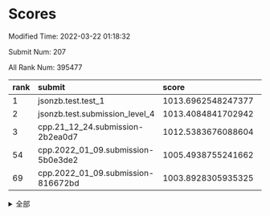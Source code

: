 # Scores

Modified Time: 2022-03-22 01:18:32

Submit Num: 207

All Rank Num: 395477

| rank |               submit               |       score        |       sigma        | pk_num |
| :--- | :--------------------------------- | :----------------- | :----------------- | :----- |
| 1    | jsonzb.test.test_1                 | 1013.6962548247377 | 0.8197013190385852 | 7639   |
| 2    | jsonzb.test.submission_level_4     | 1013.4084841702942 | 0.8026466248307974 | 7641   |
| 3    | cpp.21_12_24.submission-2b2ea0d7   | 1012.5383676088604 | 0.7970302526458496 | 7643   |
| 54   | cpp.2022_01_09.submission-5b0e3de2 | 1005.4938755241662 | 0.719069862813041  | 7642   |
| 69   | cpp.2022_01_09.submission-816672bd | 1003.8928305935325 | 0.7175249431865959 | 7644   |


<details>
<summary>全部</summary>

| rank |                 submit                 |       score        |       sigma        | pk_num |
| :--- | :------------------------------------- | :----------------- | :----------------- | :----- |
| 1    | jsonzb.test.test_1                     | 1013.6962548247377 | 0.8197013190385852 | 7639   |
| 2    | jsonzb.test.submission_level_4         | 1013.4084841702942 | 0.8026466248307974 | 7641   |
| 3    | cpp.21_12_24.submission-2b2ea0d7       | 1012.5383676088604 | 0.7970302526458496 | 7643   |
| 4    | gobigger.level_3.submission_level_3_10 | 1011.9105412303065 | 0.753693946086411  | 7640   |
| 5    | gobigger.level_3.submission_level_3_27 | 1011.2070555981256 | 0.7939241786043331 | 7642   |
| 6    | gobigger.level_3.submission_level_3_15 | 1011.1271965562923 | 0.7512765859867555 | 7635   |
| 7    | gobigger.level_3.submission_level_3_37 | 1011.1117087768044 | 0.7963698162912819 | 7642   |
| 8    | gobigger.level_3.submission_level_3_7  | 1011.0362195558644 | 0.7582485411984715 | 7641   |
| 9    | gobigger.level_3.submission_level_3_22 | 1011.0319248988153 | 0.7609362251965003 | 7648   |
| 10   | gobigger.level_3.submission_level_3_32 | 1010.9397561629871 | 0.7716723137079362 | 7641   |
| 11   | gobigger.level_3.submission_level_3_21 | 1010.8553287554996 | 0.7732069305956183 | 7646   |
| 12   | gobigger.level_3.submission_level_3_12 | 1010.8113228399307 | 0.7330917738245969 | 7641   |
| 13   | gobigger.level_3.submission_level_3_44 | 1010.804506248874  | 0.7510423379501173 | 7647   |
| 14   | gobigger.level_3.submission_level_3_1  | 1010.7414811757629 | 0.7674267244125099 | 7644   |
| 15   | gobigger.level_3.submission_level_3_26 | 1010.7290587554261 | 0.7511015961100105 | 7638   |
| 16   | gobigger.level_3.submission_level_3_4  | 1010.696093787094  | 0.7751618889134508 | 7638   |
| 17   | gobigger.level_3.submission_level_3_24 | 1010.6293807937765 | 0.7719041467572643 | 7644   |
| 18   | gobigger.level_3.submission_level_3_18 | 1010.5830362361213 | 0.7647264598931803 | 7640   |
| 19   | gobigger.level_3.submission_level_3_40 | 1010.579038306479  | 0.7359916154361795 | 7643   |
| 20   | gobigger.level_3.submission_level_3_13 | 1010.5761836127267 | 0.7467334254593866 | 7640   |
| 21   | gobigger.level_3.submission_level_3_5  | 1010.4626634981109 | 0.7568238799601535 | 7644   |
| 22   | gobigger.level_3.submission_level_3_45 | 1010.3519543811011 | 0.7959293874197254 | 7641   |
| 23   | gobigger.level_3.submission_level_3_48 | 1010.3312478997809 | 0.7512242048237435 | 7639   |
| 24   | gobigger.level_3.submission_level_3_8  | 1010.1187336640636 | 0.7541374029142102 | 7643   |
| 25   | gobigger.level_3.submission_level_3_42 | 1010.1150861201733 | 0.7660779227215103 | 7643   |
| 26   | gobigger.level_3.submission_level_3_9  | 1010.0775242382534 | 0.7903213425111897 | 7641   |
| 27   | gobigger.level_3.submission_level_3_3  | 1010.0103493505072 | 0.7507537482115944 | 7645   |
| 28   | gobigger.level_3.submission_level_3_33 | 1009.9108617057702 | 0.7413235179197059 | 7640   |
| 29   | gobigger.level_3.submission_level_3_2  | 1009.859698062311  | 0.7408646116508633 | 7644   |
| 30   | gobigger.level_3.submission_level_3_35 | 1009.8584494931781 | 0.7628817400623376 | 7645   |
| 31   | gobigger.level_3.submission_level_3_0  | 1009.8240055245413 | 0.7325948611762446 | 7643   |
| 32   | gobigger.level_3.submission_level_3_43 | 1009.819671887812  | 0.7788663195591479 | 7642   |
| 33   | gobigger.level_3.submission_level_3_19 | 1009.7467807296591 | 0.7608665214426039 | 7639   |
| 34   | gobigger.level_3.submission_level_3_23 | 1009.7313862518671 | 0.7378464750960197 | 7642   |
| 35   | gobigger.level_3.submission_level_3_31 | 1009.7296553089188 | 0.7504351147089271 | 7644   |
| 36   | gobigger.level_3.submission_level_3_11 | 1009.7260179318394 | 0.7657764504037458 | 7640   |
| 37   | gobigger.level_3.submission_level_3_28 | 1009.7002039478904 | 0.7400748902254095 | 7644   |
| 38   | gobigger.level_3.submission_level_3_36 | 1009.6482753267087 | 0.7432435380725014 | 7645   |
| 39   | gobigger.level_3.submission_level_3_16 | 1009.5907679977596 | 0.7583123501636851 | 7646   |
| 40   | gobigger.level_3.submission_level_3_14 | 1009.545126321445  | 0.7385404945926402 | 7641   |
| 41   | gobigger.level_3.submission_level_3_38 | 1009.4110949431819 | 0.7570711830047427 | 7642   |
| 42   | gobigger.level_3.submission_level_3_47 | 1009.3251751297848 | 0.7327086883839902 | 7643   |
| 43   | gobigger.level_3.submission_level_3_29 | 1009.2625558840018 | 0.739520178429166  | 7644   |
| 44   | gobigger.level_3.submission_level_3_6  | 1009.1814973347281 | 0.7483343602934678 | 7649   |
| 45   | gobigger.level_3.submission_level_3_34 | 1009.1775487314466 | 0.7465612477916636 | 7642   |
| 46   | gobigger.level_3.submission_level_3_41 | 1009.1727542710175 | 0.7616633091902364 | 7641   |
| 47   | gobigger.level_3.submission_level_3_30 | 1009.1006010713598 | 0.7478244483504646 | 7644   |
| 48   | gobigger.level_3.submission_level_3_39 | 1009.0958956410713 | 0.7344919433776398 | 7643   |
| 49   | gobigger.level_3.submission_level_3_20 | 1009.0401109455325 | 0.7451885187342877 | 7639   |
| 50   | gobigger.level_3.submission_level_3_49 | 1008.9292929017045 | 0.7379593679001024 | 7638   |
| 51   | gobigger.level_3.submission_level_3_25 | 1008.2833382399895 | 0.7368039057794262 | 7642   |
| 52   | gobigger.level_3.submission_level_3_17 | 1008.2520149167389 | 0.7495815898916687 | 7641   |
| 53   | gobigger.level_3.submission_level_3_46 | 1008.0678565697733 | 0.7514180050170303 | 7647   |
| 54   | cpp.2022_01_09.submission-5b0e3de2     | 1005.4938755241662 | 0.719069862813041  | 7642   |
| 55   | gobigger.level_1.submission_level_1_1  | 1005.4054781328877 | 0.7225103699841928 | 7638   |
| 56   | gobigger.level_1.submission_level_1_16 | 1004.7477701746191 | 0.7110988789886934 | 7640   |
| 57   | gobigger.level_1.submission_level_1_35 | 1004.7343890773818 | 0.7202580396963226 | 7639   |
| 58   | gobigger.level_1.submission_level_1_8  | 1004.5518116120033 | 0.7187644119851299 | 7641   |
| 59   | gobigger.level_1.submission_level_1_33 | 1004.5347404649839 | 0.7187769167010629 | 7646   |
| 60   | gobigger.level_1.submission_level_1_22 | 1004.3572939967255 | 0.7156712981807767 | 7641   |
| 61   | gobigger.level_1.submission_level_1_28 | 1004.3328968894504 | 0.7183060042410275 | 7644   |
| 62   | gobigger.level_1.submission_level_1_44 | 1004.3028958459752 | 0.7117974408570958 | 7636   |
| 63   | gobigger.level_1.submission_level_1_24 | 1004.1241903830323 | 0.7168861531149954 | 7642   |
| 64   | gobigger.level_1.submission_level_1_21 | 1004.0677558618742 | 0.7165712151199121 | 7639   |
| 65   | gobigger.level_1.submission_level_1_17 | 1003.9758543494606 | 0.7268319266669134 | 7643   |
| 66   | gobigger.level_1.submission_level_1_23 | 1003.9303566730835 | 0.7282191719678053 | 7645   |
| 67   | gobigger.level_1.submission_level_1_30 | 1003.9199134710927 | 0.7185471340983902 | 7642   |
| 68   | gobigger.level_1.submission_level_1_18 | 1003.9005519820545 | 0.7261932951009893 | 7634   |
| 69   | cpp.2022_01_09.submission-816672bd     | 1003.8928305935325 | 0.7175249431865959 | 7644   |
| 70   | gobigger.level_1.submission_level_1_5  | 1003.6471623802323 | 0.7234997246257324 | 7646   |
| 71   | gobigger.level_1.submission_level_1_32 | 1003.6213456466069 | 0.7110618524748115 | 7643   |
| 72   | gobigger.level_1.submission_level_1_9  | 1003.5510315531559 | 0.7138295385514222 | 7641   |
| 73   | gobigger.level_1.submission_level_1_26 | 1003.5393342631312 | 0.719162382170092  | 7643   |
| 74   | gobigger.level_1.submission_level_1_40 | 1003.4400807342956 | 0.7184299274846981 | 7637   |
| 75   | gobigger.level_1.submission_level_1_27 | 1003.4376155714842 | 0.7184371255531534 | 7643   |
| 76   | gobigger.level_1.submission_level_1_38 | 1003.4246554752481 | 0.7249498438242405 | 7645   |
| 77   | gobigger.level_1.submission_level_1_37 | 1003.4145850130855 | 0.7024366202146474 | 7644   |
| 78   | gobigger.level_1.submission_level_1_46 | 1003.4106180978399 | 0.7170803729985653 | 7637   |
| 79   | gobigger.level_1.submission_level_1_48 | 1003.4062181164032 | 0.7275073735432932 | 7639   |
| 80   | gobigger.level_1.submission_level_1_10 | 1003.321714314962  | 0.7312451841869836 | 7647   |
| 81   | gobigger.level_1.submission_level_1_4  | 1003.2353865284588 | 0.7190940664195197 | 7643   |
| 82   | gobigger.level_1.submission_level_1_43 | 1003.21150756084   | 0.7105136296058694 | 7642   |
| 83   | gobigger.level_1.submission_level_1_42 | 1003.2109387674953 | 0.7168016879132323 | 7640   |
| 84   | gobigger.level_1.submission_level_1_36 | 1003.141191938089  | 0.7188821068558154 | 7639   |
| 85   | gobigger.level_1.submission_level_1_49 | 1003.1329747341396 | 0.7130595056846227 | 7639   |
| 86   | gobigger.level_1.submission_level_1_15 | 1003.117031078562  | 0.7238981559942236 | 7647   |
| 87   | gobigger.level_1.submission_level_1_25 | 1003.0750906487073 | 0.7293444747721857 | 7639   |
| 88   | gobigger.level_1.submission_level_1_29 | 1003.0727237697614 | 0.7146521773907365 | 7643   |
| 89   | gobigger.level_1.submission_level_1_11 | 1003.0259258418823 | 0.7162335747241526 | 7641   |
| 90   | gobigger.level_1.submission_level_1_7  | 1002.9946702643482 | 0.7268128784320537 | 7645   |
| 91   | gobigger.level_1.submission_level_1_41 | 1002.9511562110337 | 0.7217168573456765 | 7643   |
| 92   | gobigger.level_1.submission_level_1_6  | 1002.940307502201  | 0.7109218439644266 | 7643   |
| 93   | gobigger.level_1.submission_level_1_45 | 1002.8172908281863 | 0.7115271430062229 | 7643   |
| 94   | gobigger.level_1.submission_level_1_2  | 1002.7782903751853 | 0.7094734142347638 | 7639   |
| 95   | gobigger.level_1.submission_level_1_20 | 1002.7725056143851 | 0.7211710086548525 | 7646   |
| 96   | gobigger.level_1.submission_level_1_14 | 1002.6415505066177 | 0.7167424907223647 | 7643   |
| 97   | gobigger.level_1.submission_level_1_31 | 1002.5123187637273 | 0.7135669232466568 | 7639   |
| 98   | gobigger.level_1.submission_level_1_47 | 1002.5098661788354 | 0.7141892162227504 | 7642   |
| 99   | gobigger.level_1.submission_level_1_19 | 1002.5039025073938 | 0.7091400834039542 | 7643   |
| 100  | gobigger.level_1.submission_level_1_3  | 1002.4474552853924 | 0.7150023445073942 | 7643   |
| 101  | gobigger.level_1.submission_level_1_34 | 1002.3493143029161 | 0.727792838880365  | 7643   |
| 102  | gobigger.level_1.submission_level_1_13 | 1002.1865661903747 | 0.7109304763299005 | 7643   |
| 103  | gobigger.level_1.submission_level_1_0  | 1002.164136858987  | 0.710140943958667  | 7647   |
| 104  | gobigger.level_1.submission_level_1_39 | 1001.9936546903606 | 0.7092847890524175 | 7639   |
| 105  | gobigger.level_1.submission_level_1_12 | 1001.901233964513  | 0.7129950319417425 | 7643   |
| 106  | gobigger.random.submission_random_28   | 998.0861927711499  | 0.7149366749921169 | 7640   |
| 107  | gobigger.random.submission_random_8    | 997.2079896684088  | 0.7044736967745311 | 7643   |
| 108  | gobigger.random.submission_random_15   | 997.1348025148459  | 0.7069174516559932 | 7640   |
| 109  | gobigger.random.submission_random_40   | 997.1082034406439  | 0.7057949108004352 | 7640   |
| 110  | gobigger.random.submission_random_43   | 996.8413965462596  | 0.7088357192216697 | 7642   |
| 111  | gobigger.random.submission_random_47   | 996.6049962791661  | 0.6937164363763929 | 7643   |
| 112  | gobigger.random.submission_random_45   | 996.5679774875675  | 0.7091748474776914 | 7640   |
| 113  | gobigger.random.submission_random_23   | 996.5259068398996  | 0.7104865240514406 | 7640   |
| 114  | gobigger.random.submission_random_19   | 996.4492986695642  | 0.7054860162837906 | 7643   |
| 115  | gobigger.random.submission_random_24   | 996.4452328955916  | 0.7126530737681405 | 7639   |
| 116  | gobigger.random.submission_random_31   | 996.4408998391601  | 0.7021710534338261 | 7642   |
| 117  | gobigger.random.submission_random_38   | 996.3083240242153  | 0.7059917693974341 | 7646   |
| 118  | gobigger.random.submission_random_36   | 996.2929967340259  | 0.7085853985412338 | 7638   |
| 119  | gobigger.random.submission_random_49   | 996.2884855882577  | 0.7093580410727305 | 7644   |
| 120  | gobigger.random.submission_random_2    | 996.2665515414446  | 0.7093882994308431 | 7643   |
| 121  | gobigger.random.submission_random_30   | 996.2579463912584  | 0.7117999470198121 | 7643   |
| 122  | gobigger.random.submission_random_32   | 996.249744812088   | 0.7069703215205937 | 7643   |
| 123  | gobigger.random.submission_random_13   | 996.1036668483554  | 0.7084807224554971 | 7646   |
| 124  | gobigger.random.submission_random_1    | 996.0989032660549  | 0.7274766926450725 | 7641   |
| 125  | gobigger.random.submission_random_41   | 996.0875760072732  | 0.7026928429408184 | 7641   |
| 126  | gobigger.random.submission_random_22   | 996.0768647789987  | 0.707741994964839  | 7644   |
| 127  | gobigger.random.submission_random_42   | 996.0710012871327  | 0.7040622390403435 | 7648   |
| 128  | gobigger.random.submission_random_37   | 996.0663897654174  | 0.7106114944485624 | 7642   |
| 129  | gobigger.random.submission_random_18   | 996.0624851703355  | 0.71575072276842   | 7638   |
| 130  | gobigger.random.submission_random_26   | 996.0139015992752  | 0.7148973575121274 | 7645   |
| 131  | gobigger.random.submission_random_14   | 996.0125577624441  | 0.7065058534758746 | 7646   |
| 132  | gobigger.random.submission_random_10   | 995.9727208038238  | 0.7052325525071068 | 7643   |
| 133  | gobigger.random.submission_random_0    | 995.9678019675825  | 0.7144103720750582 | 7638   |
| 134  | gobigger.random.submission_random_39   | 995.9543785874616  | 0.7091110872659252 | 7643   |
| 135  | gobigger.random.submission_random_44   | 995.9510568297734  | 0.7035464669452252 | 7640   |
| 136  | gobigger.random.submission_random_6    | 995.9475252587706  | 0.7118754708517215 | 7642   |
| 137  | gobigger.random.submission_random_21   | 995.9237010373454  | 0.7329889194872893 | 7643   |
| 138  | gobigger.random.submission_random_48   | 995.9219712665264  | 0.7005046740850107 | 7646   |
| 139  | gobigger.random.submission_random_46   | 995.9080118349258  | 0.7040862203182842 | 7646   |
| 140  | gobigger.random.submission_random_20   | 995.8409366098964  | 0.7152867915207712 | 7645   |
| 141  | gobigger.random.submission_random_7    | 995.722546314192   | 0.7076203155431263 | 7642   |
| 142  | gobigger.random.submission_random_16   | 995.7143255131969  | 0.7135918869654859 | 7642   |
| 143  | gobigger.random.submission_random_25   | 995.6770377051424  | 0.7048225640756502 | 7640   |
| 144  | gobigger.random.submission_random_3    | 995.6714238781059  | 0.7125157701178645 | 7643   |
| 145  | gobigger.random.submission_random_11   | 995.612197036173   | 0.7173800178524925 | 7644   |
| 146  | gobigger.random.submission_random_27   | 995.6041062796186  | 0.7156071079044356 | 7643   |
| 147  | gobigger.random.submission_random_9    | 995.6036897100909  | 0.7095334606796063 | 7641   |
| 148  | gobigger.random.submission_random_5    | 995.5573563942925  | 0.7318326479985896 | 7641   |
| 149  | gobigger.random.submission_random_34   | 995.472674259572   | 0.6983847990392574 | 7643   |
| 150  | gobigger.random.submission_random_4    | 995.4244401591081  | 0.718048129835424  | 7646   |
| 151  | gobigger.random.submission_random_33   | 995.3289634529251  | 0.7150652457046179 | 7640   |
| 152  | gobigger.random.submission_random_35   | 995.2407462120809  | 0.7094677099408592 | 7643   |
| 153  | gobigger.random.submission_random_17   | 995.1842467353606  | 0.7052745683070398 | 7644   |
| 154  | gobigger.random.submission_random_12   | 994.6623807657877  | 0.7261847961873314 | 7640   |
| 155  | gobigger.random.submission_random_29   | 994.5338443305432  | 0.7065088171286685 | 7641   |
| 156  | gobigger.level_2.submission_level_2_41 | 993.8460723252564  | 0.738562525124898  | 7641   |
| 157  | gobigger.level_2.submission_level_2_5  | 993.5904440969339  | 0.7245014564930667 | 7640   |
| 158  | gobigger.level_2.submission_level_2_7  | 993.5515638793731  | 0.7296511842648798 | 7644   |
| 159  | gobigger.level_2.submission_level_2_8  | 993.4695572816298  | 0.7316082014781001 | 7644   |
| 160  | gobigger.level_2.submission_level_2_36 | 993.1666356682471  | 0.7393184983690779 | 7641   |
| 161  | gobigger.level_2.submission_level_2_35 | 993.0946255669087  | 0.7191992645419448 | 7646   |
| 162  | gobigger.level_2.submission_level_2_11 | 993.0271594614304  | 0.7368751805918164 | 7641   |
| 163  | gobigger.level_2.submission_level_2_3  | 992.9807708218898  | 0.7319224411766031 | 7638   |
| 164  | gobigger.level_2.submission_level_2_10 | 992.9517765514726  | 0.7541837272067873 | 7640   |
| 165  | gobigger.level_2.submission_level_2_48 | 992.853140184099   | 0.7142232847571945 | 7643   |
| 166  | gobigger.level_2.submission_level_2_47 | 992.8150081152073  | 0.7431380968904224 | 7641   |
| 167  | gobigger.level_2.submission_level_2_40 | 992.7464442187176  | 0.7371338769494183 | 7642   |
| 168  | gobigger.level_2.submission_level_2_44 | 992.4948091303258  | 0.7645187799607794 | 7644   |
| 169  | gobigger.level_2.submission_level_2_4  | 992.3830079152783  | 0.7493438701075498 | 7641   |
| 170  | gobigger.level_2.submission_level_2_25 | 992.382868873263   | 0.7628082172819836 | 7642   |
| 171  | gobigger.level_2.submission_level_2_13 | 992.3408079733614  | 0.7353176046272982 | 7645   |
| 172  | gobigger.level_2.submission_level_2_39 | 992.3073799934109  | 0.7424992774108283 | 7643   |
| 173  | gobigger.level_2.submission_level_2_2  | 992.2796149761359  | 0.7445109927069944 | 7643   |
| 174  | gobigger.level_2.submission_level_2_18 | 992.2793506129871  | 0.7374714338994631 | 7641   |
| 175  | gobigger.level_2.submission_level_2_20 | 992.2387137659819  | 0.7340762019577958 | 7638   |
| 176  | gobigger.level_2.submission_level_2_28 | 992.1744984112951  | 0.7556639277560534 | 7641   |
| 177  | gobigger.level_2.submission_level_2_27 | 992.0714895318253  | 0.7543067066208637 | 7641   |
| 178  | gobigger.level_2.submission_level_2_46 | 992.0335750001573  | 0.7613484215422076 | 7641   |
| 179  | gobigger.level_2.submission_level_2_49 | 991.9467795208309  | 0.7727785665594383 | 7646   |
| 180  | gobigger.level_2.submission_level_2_43 | 991.927791038465   | 0.7585858363747388 | 7644   |
| 181  | gobigger.level_2.submission_level_2_16 | 991.9213229388533  | 0.759920124904231  | 7647   |
| 182  | gobigger.level_2.submission_level_2_33 | 991.9185491673478  | 0.7352683972806864 | 7639   |
| 183  | gobigger.level_2.submission_level_2_15 | 991.7577452458935  | 0.7568345172664953 | 7640   |
| 184  | gobigger.level_2.submission_level_2_17 | 991.7295826852409  | 0.7593498215200237 | 7640   |
| 185  | gobigger.level_2.submission_level_2_32 | 991.7281827051672  | 0.7343578889945696 | 7643   |
| 186  | gobigger.level_2.submission_level_2_21 | 991.6176909568275  | 0.7515340978878801 | 7642   |
| 187  | gobigger.level_2.submission_level_2_34 | 991.6102234033285  | 0.7530675617643608 | 7639   |
| 188  | gobigger.level_2.submission_level_2_1  | 991.568940889504   | 0.7475940588025161 | 7643   |
| 189  | gobigger.level_2.submission_level_2_0  | 991.5069783167171  | 0.7489389496553909 | 7641   |
| 190  | gobigger.level_2.submission_level_2_23 | 991.3575530195627  | 0.7339953364765528 | 7636   |
| 191  | gobigger.level_2.submission_level_2_30 | 991.3421631369135  | 0.756402784920112  | 7643   |
| 192  | gobigger.level_2.submission_level_2_31 | 991.3365628104494  | 0.73937449134312   | 7640   |
| 193  | gobigger.level_2.submission_level_2_12 | 991.2983832863289  | 0.7461295439314337 | 7641   |
| 194  | gobigger.level_2.submission_level_2_26 | 991.2500079828243  | 0.7514723202954251 | 7645   |
| 195  | gobigger.level_2.submission_level_2_22 | 991.1904806255872  | 0.7496511494337487 | 7640   |
| 196  | gobigger.level_2.submission_level_2_14 | 991.1719283216455  | 0.7514024226364432 | 7646   |
| 197  | gobigger.level_2.submission_level_2_19 | 991.1233397043261  | 0.7777919586767003 | 7641   |
| 198  | gobigger.level_2.submission_level_2_6  | 991.1230687206008  | 0.7537560322611773 | 7641   |
| 199  | gobigger.level_2.submission_level_2_38 | 991.102329603226   | 0.7550572847049968 | 7643   |
| 200  | gobigger.level_2.submission_level_2_24 | 990.9983400275652  | 0.7502273466629561 | 7637   |
| 201  | gobigger.level_2.submission_level_2_37 | 990.9716270550299  | 0.7493201228729877 | 7643   |
| 202  | gobigger.level_2.submission_level_2_9  | 990.8319143440882  | 0.7303102183229481 | 7642   |
| 203  | gobigger.level_2.submission_level_2_45 | 990.5280849924324  | 0.7458869549251755 | 7641   |
| 204  | gobigger.level_2.submission_level_2_29 | 990.4446816285822  | 0.782804178866499  | 7639   |
| 205  | gobigger.level_2.submission_level_2_42 | 990.3340138851275  | 0.7465519958471393 | 7644   |
| 206  | gobigger.none.submission_none_0        | 976.8055125531603  | 1.454774313746438  | 7646   |
| 207  | gobigger.none.submission_none_1        | 973.5302276112325  | 1.750303910873985  | 7642   |

</details>